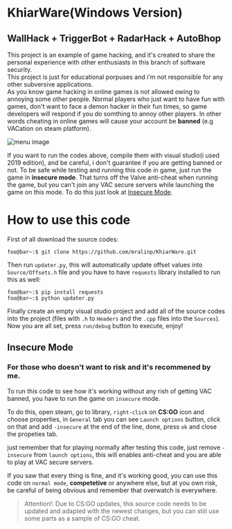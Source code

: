 # KhiarWare(Windows Version)
## WallHack + TriggerBot + RadarHack + AutoBhop
This project is an example of game hacking, and it's created to share the personal experience with other enthusiasts in this branch of software security.<br/>
This project is just for educational porpuses and i'm not responsible for any other subversive applications.<br/>
As you know game hacking in online games is not allowed owing to annoying some other people. Normal players who just want to have fun with games, don't want to face a demon hacker in their fun times, so game developers will respond if you do somthing to annoy other players. In other words cheating in online games will cause your account be **banned** (e.g VACation on steam platform).<br/>

![menu image](demo.png)


If you want to run the codes above, compile them with visual studio(i used 2019 edition), and be careful, i don't guarantee if you are getting banned or not. To be safe while testing and running this code in game, just run the game in **insecure mode**. That turns off the Valve anti-cheat when running the game, but you can't join any VAC secure servers while launching the game on this mode. To do this just look at [Insecure Mode](#insecure-mode).

# How to use this code

First of all download the source codes:

```console
foo@bar~:$ git clone https://github.com/mralinp/KhiarWare.git  
```

Then run `updater.py`, this will automatically update offset values into `Source/Offsets.h` file and you have to have `requests` library installed to run this as well:

```console
foo@bar~:$ pip install requests
foo@bar~:$ python updater.py
```

Finally create an empty visual studio project and add all of the source codes into the project (files with `.h` to `Headers` and the `.cpp` files into the `Sources`). Now you are all set, press `run/debug` button to execute, enjoy!


## Insecure Mode
### For those who doesn't want to risk and it's recommened by me.
To run this code to see how it's working without any rish of getting VAC banned, you have to run the game on `insecure` mode. 

To do this, open steam, go to library, `right-click` on **CS:GO** icon and choose properties, in  `General` tab you can see `Launch options` button, click on that and add `-insecure` at the end of the line, done, press `ok` and close the propeties tab.

just remember that for playing normally after testing this code, just remove `-insecure` from `launch options`, this will enables anti-cheat and you are able to play at VAC secure servers.

If you saw that every thing is fine, and it's working good, you can use this code on `normal mode`, **competetive** or anywhere else, but at you own risk, be careful of being obvious and remember that overwatch is everywhere.

> Attention!: Due to CS:GO updates, this source code needs to be updated and adapted with the newest changes, but you can stiil use some parts as a sample of CS:GO cheat.
